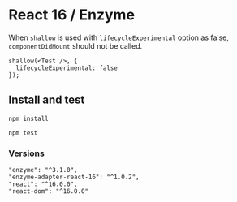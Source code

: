 # React 16 / Enzyme

When `shallow` is used with `lifecycleExperimental` option as false, `componentDidMount` should not be called.

```
shallow(<Test />, {
  lifecycleExperimental: false
});
```

## Install and test

    npm install

    npm test


### Versions

```
"enzyme": "^3.1.0",
"enzyme-adapter-react-16": "^1.0.2",
"react": "^16.0.0",
"react-dom": "^16.0.0"
```
